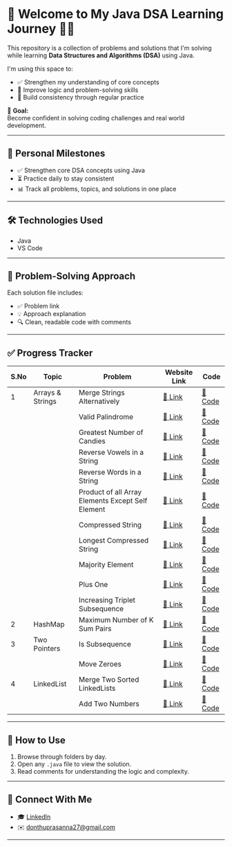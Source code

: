 
# 🚀 Welcome to My Java DSA Learning Journey 👩‍💻

This repository is a collection of problems and solutions that I'm solving while learning **Data Structures and Algorithms (DSA)** using Java.

I'm using this space to:

- ✅ Strengthen my understanding of core concepts  
- 🧠 Improve logic and problem-solving skills  
- 📅 Build consistency through regular practice  

🎯 **Goal:**  
Become confident in solving coding challenges and real world development.

---

## 📌 Personal Milestones

- ✅ Strengthen core DSA concepts using Java  
- ⏳ Practice daily to stay consistent  
- 📊 Track all problems, topics, and solutions in one place  

---

## 🛠️ Technologies Used

- Java
- VS Code 

---

## 🧾 Problem-Solving Approach

Each solution file includes:
- ✅ Problem link
- 💡 Approach explanation
- 🔍 Clean, readable code with comments

---

## ✅ Progress Tracker

| S.No | Topic           | Problem                   | Website Link         | Code                            |
|------|------------------|---------------------------|---------------------------------|-------------------------------------|
| 1    | Arrays & Strings | Merge Strings Alternatively | [🔗 Link](https://leetcode.com/problems/merge-strings-alternately/)         | [📁 Code](Arrays&Strings/mergeStringsAlt.java)   |
|      |                  | Valid Palindrome          | [🔗 Link](https://leetcode.com/problems/valid-palindrome/)                  | [📁 Code](Arrays&Strings/ValidPalindrome.java)   |
|      |                  | Greatest Number of Candies | [🔗 Link](https://leetcode.com/problems/kids-with-the-greatest-number-of-candies/) | [📁 Code](Arrays&Strings/GreatestNoOfCandies.java) |
|      |                  |Reverse Vowels in a String |  [🔗 Link](https://leetcode.com/problems/reverse-words-in-a-string/) | [📁 Code](Arrays&Strings/4_ReverseVowels.java)    |
|      |                  |Reverse Words in a String |  [🔗 Link](https://leetcode.com/problems/reverse-vowels-of-a-string/) | [📁 Code](Arrays&Strings/5_ReverseWords.java)     |
|      |                  |Product of all Array Elements Except Self Element |  [🔗 Link](https://leetcode.com/problems/product-of-array-except-self/) | [📁 Code](Arrays&Strings/6_ProductofArrayWithoutSelf.java) |
|      |                  |Compressed String |  [🔗 Link](https://leetcode.com/problems/string-compression/)| [📁 Code](Arrays&Strings//7_ComprresedString)|
|      |                  |Longest Compressed String |  [🔗 Link](https://leetcode.com/problems/longest-common-prefix/)| [📁 Code](Arrays&Strings//8_LongestCompressedString.java)|
|      |                  |Majority Element |  [🔗 Link](https://leetcode.com/problems/majority-element/)| [📁 Code](Arrays&Strings//9_MajorityElement.java)|
|      |                  |Plus One |  [🔗 Link](https://leetcode.com/problems/plus-one/)| [📁 Code](Arrays&Strings//10_PlusOne.java)|
|      |                  |Increasing Triplet Subsequence |  [🔗 Link](https://leetcode.com/problems/increasing-triplet-subsequence/)| [📁 Code](Arrays&Strings//11_IncreasingTriplet.java)|
| 2     |   HashMap               |Maximum Number of K Sum Pairs |  [🔗 Link](https://leetcode.com/problems/max-number-of-k-sum-pairs/)| [📁 Code](HashMap//1_MaxElementWithSumK.java)|
| 3     |  Two Pointers              |Is Subsequence |  [🔗 Link](https://leetcode.com/problems/is-subsequence/)| [📁 Code](TwoPointers//IsSubsequence.java)|
|       |                     |Move Zeroes |  [🔗 Link](https://leetcode.com/problems/move-zeroes/)| [📁 Code](TwoPointers//2_MoveZeores.java)|
| 4    | LinkedList             |Merge Two Sorted LinkedLists |  [🔗 Link](https://leetcode.com/problems/merge-two-sorted-lists/)| [📁 Code](LinkedList/Merge2Sortedlists.java)|
| | | Add Two Numbers| [🔗 Link](https://leetcode.com/problems/add-two-numbers/)| [📁 Code](LinkedList/AddTwoNumbers.java)|


---

## 🧭 How to Use

1. Browse through folders by day.
2. Open any `.java` file to view the solution.
3. Read comments for understanding the logic and complexity.

---

## 🙌 Connect With Me

- 🎓 [LinkedIn](https://www.linkedin.com/in/lakshmi-prasanna-donthu-7b4604291?utm_source=share&utm_campaign=share_via&utm_content=profile&utm_medium=android_app)  
- ✉️ donthuprasanna27@gmail.com  


---
